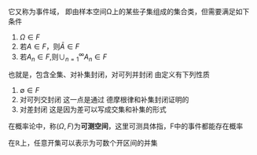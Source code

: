 它又称为事件域，
即由样本空间Ω上的某些子集组成的集合类，但需要满足如下条件
1. $\Omega \in F$
2. 若$A\in F$，则$\bar{A}\in F$
3. 若$A_n \in F$,则$\cup_{n=1}^\infty A_{n}\in F$

也就是，包含全集、对补集封闭，对可列并封闭
由定义有下列性质
1. $\emptyset \in F$
2. 对可列交封闭
   这一点是通过 德摩根律和补集封闭证明的
3. 对差封闭
   这是因为差可以写成交集和补集的形式

在概率论中，称$(\Omega,F)$为**可测空间**，这里可测具体指，F中的事件都能存在概率

在$\mathbb{R}$上，任意开集可以表示为可数个开区间的并集